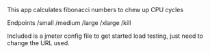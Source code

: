 This app calculates fibonacci numbers to chew up CPU cycles

Endpoints
/small
/medium
/large
/xlarge
/kill

Included is a jmeter config file to get started load testing, just need to change the URL used.